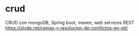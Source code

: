 # crud
CRUD con mongoDB, Spring boot, maven, web services REST
https://styde.net/ramas-y-resolucion-de-conflictos-en-git/
